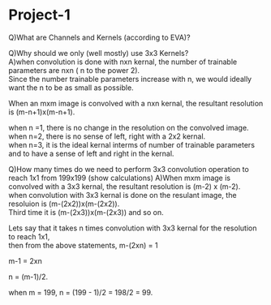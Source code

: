 # Project-1

Q)What are Channels and Kernels (according to EVA)?

Q)Why should we only (well mostly) use 3x3 Kernels?                                                             
A)when convolution is done with nxn kernal, the number of trainable parameters are nxn ( n to the power 2).                 
Since the number trainable parameters increase with n, we would ideally want the n to be as small as possible.                 

When an mxm image is convolved with a nxn kernal, the resultant resolution is (m-n+1)x(m-n+1).                               

when n =1, there is no change in the resolution on the convolved image.                                                             
when n=2, there is no sense of left, right with a 2x2 kernal.                                                                  
when n=3, it is the ideal kernal interms of number of trainable parameters and to have a sense of left and right in the kernal.



Q)How many times do we need to perform 3x3 convolution operation to reach 1x1 from 199x199 (show calculations)
A)When mxm image is convolved with a 3x3 kernal, the resultant resolution is (m-2) x (m-2).                                
when convolution with 3x3 kernal is done on the resulant image, the resoluion is (m-(2x2))x(m-(2x2)).                        
Third time it is (m-(2x3))x(m-(2x3)) and so on.                                                                               

Lets say that it takes n times convolution with 3x3 kernal for the resolution to reach 1x1,                                      
then from the above statements,
m-(2xn) = 1

m-1 = 2xn

n = (m-1)/2.

when m = 199, 
n = (199 - 1)/2 = 198/2 = 99.
